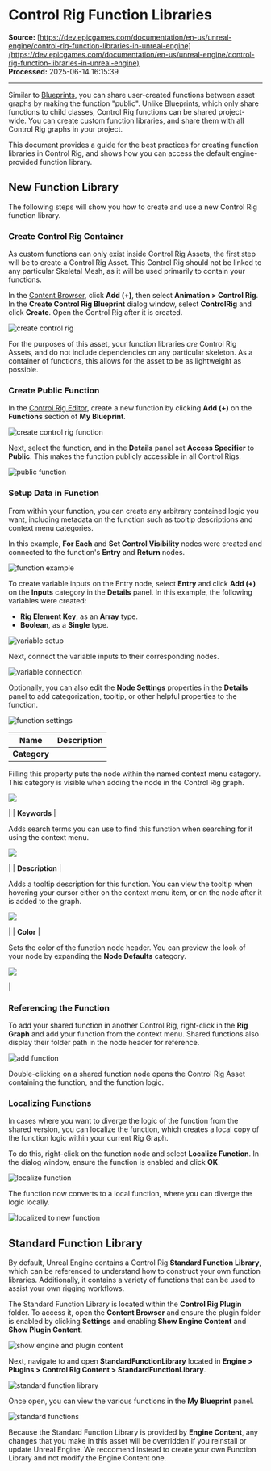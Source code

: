 # Control Rig Function Libraries

**Source:** [https://dev.epicgames.com/documentation/en-us/unreal-engine/control-rig-function-libraries-in-unreal-engine](https://dev.epicgames.com/documentation/en-us/unreal-engine/control-rig-function-libraries-in-unreal-engine)  
**Processed:** 2025-06-14 16:15:39

---

Similar to [Blueprints](/documentation/en-us/unreal-engine/blueprints-visual-scripting-in-unreal-engine), you can share user-created functions between asset graphs by making the function "public". Unlike Blueprints, which only share functions to child classes, Control Rig functions can be shared project-wide. You can create custom function libraries, and share them with all Control Rig graphs in your project.

This document provides a guide for the best practices for creating function libraries in Control Rig, and shows how you can access the default engine-provided function library.

## New Function Library

The following steps will show you how to create and use a new Control Rig function library.

### Create Control Rig Container

As custom functions can only exist inside Control Rig Assets, the first step will be to create a Control Rig Asset. This Control Rig should not be linked to any particular Skeletal Mesh, as it will be used primarily to contain your functions.

In the [Content Browser](/documentation/en-us/unreal-engine/content-browser-in-unreal-engine), click **Add (+)**, then select **Animation > Control Rig**. In the **Create Control Rig Blueprint** dialog window, select **ControlRig** and click **Create**. Open the Control Rig after it is created.

![create control rig](https://d1iv7db44yhgxn.cloudfront.net/documentation/images/4ec9afad-26bc-4206-819a-a76d0842a919/createrig1.png)

For the purposes of this asset, your function libraries *are* Control Rig Assets, and do not include dependencies on any particular skeleton. As a container of functions, this allows for the asset to be as lightweight as possible.

### Create Public Function

In the [Control Rig Editor](/documentation/en-us/unreal-engine/control-rig-editor-in-unreal-engine), create a new function by clicking **Add (+)** on the **Functions** section of **My Blueprint**.

![create control rig function](https://d1iv7db44yhgxn.cloudfront.net/documentation/images/a72d9e45-b4b4-4135-a079-da0c7c72ea5b/createfunction1.png)

Next, select the function, and in the **Details** panel set **Access Specifier** to **Public**. This makes the function publicly accessible in all Control Rigs.

![public function](https://d1iv7db44yhgxn.cloudfront.net/documentation/images/206a721e-e7f9-4470-89ff-c5cdd8ae874c/createfunction2.png)

### Setup Data in Function

From within your function, you can create any arbitrary contained logic you want, including metadata on the function such as tooltip descriptions and context menu categories.

In this example, **For Each** and **Set Control Visibility** nodes were created and connected to the function's **Entry** and **Return** nodes.

![function example](https://d1iv7db44yhgxn.cloudfront.net/documentation/images/2c988d2d-5ef3-461c-82a6-a4832f61eb44/functionsetup1.png)

To create variable inputs on the Entry node, select **Entry** and click **Add (+)** on the **Inputs** category in the **Details** panel. In this example, the following variables were created:

-   **Rig Element Key**, as an **Array** type.
-   **Boolean**, as a **Single** type.

![variable setup](https://d1iv7db44yhgxn.cloudfront.net/documentation/images/f9ee76da-b076-48bd-ac6e-32421aee4064/functionsetup2.png)

Next, connect the variable inputs to their corresponding nodes.

![variable connection](https://d1iv7db44yhgxn.cloudfront.net/documentation/images/83f768e6-bb87-4a02-af21-3035bfd5105c/functionsetup3.png)

Optionally, you can also edit the **Node Settings** properties in the **Details** panel to add categorization, tooltip, or other helpful properties to the function.

![function settings](https://d1iv7db44yhgxn.cloudfront.net/documentation/images/0079e5a2-ff39-4e9b-9133-d81697e24dbd/functionsetup4.png)

| Name | Description |
| --- | --- |
| **Category** | 
Filling this property puts the node within the named context menu category. This category is visible when adding the node in the Control Rig graph.

![](https://d1iv7db44yhgxn.cloudfront.net/documentation/images/ae1a0539-4b3f-4e07-a069-b9a836f00a23/functionsetup5.png)

 |
| **Keywords** | 

Adds search terms you can use to find this function when searching for it using the context menu.

![](https://d1iv7db44yhgxn.cloudfront.net/documentation/images/597607a2-7a69-4126-bf1c-627a3da037e9/functionsetup6.png)

 |
| **Description** | 

Adds a tooltip description for this function. You can view the tooltip when hovering your cursor either on the context menu item, or on the node after it is added to the graph.

![](https://d1iv7db44yhgxn.cloudfront.net/documentation/images/3247ccd7-8be5-41df-bf3a-12fa1c42c487/functionsetup7.png)

 |
| **Color** | 

Sets the color of the function node header. You can preview the look of your node by expanding the **Node Defaults** category.

![](https://d1iv7db44yhgxn.cloudfront.net/documentation/images/ad9fcd9b-c0f1-4e49-8a44-edf55e7b3829/functionsetup8.png)

 |

### Referencing the Function

To add your shared function in another Control Rig, right-click in the **Rig Graph** and add your function from the context menu. Shared functions also display their folder path in the node header for reference.

![add function](https://d1iv7db44yhgxn.cloudfront.net/documentation/images/e26e4ae6-a66f-451b-8872-532abe43fe35/functionref1.png)

Double-clicking on a shared function node opens the Control Rig Asset containing the function, and the function logic.

### Localizing Functions

In cases where you want to diverge the logic of the function from the shared version, you can localize the function, which creates a local copy of the function logic within your current Rig Graph.

To do this, right-click on the function node and select **Localize Function**. In the dialog window, ensure the function is enabled and click **OK**.

![localize function](https://d1iv7db44yhgxn.cloudfront.net/documentation/images/f0e1e525-d497-4e1e-9a7a-9dc7e7457eb4/localize1.png)

The function now converts to a local function, where you can diverge the logic locally.

![localized to new function](https://d1iv7db44yhgxn.cloudfront.net/documentation/images/0d9c1c27-b97b-4f91-bd12-3dc9b50ddc2d/localize2.png)

## Standard Function Library

By default, Unreal Engine contains a Control Rig **Standard Function Library**, which can be referenced to understand how to construct your own function libraries. Additionally, it contains a variety of functions that can be used to assist your own rigging workflows.

The Standard Function Library is located within the **Control Rig Plugin** folder. To access it, open the **Content Browser** and ensure the plugin folder is enabled by clicking **Settings** and enabling **Show Engine Content** and **Show Plugin Content**.

![show engine and plugin content](https://d1iv7db44yhgxn.cloudfront.net/documentation/images/9ffdf863-fda2-437e-9b4a-f2af1c663dd0/standardlibrary1.png)

Next, navigate to and open **StandardFunctionLibrary** located in **Engine > Plugins > Control Rig Content > StandardFunctionLibrary**.

![standard function library](https://d1iv7db44yhgxn.cloudfront.net/documentation/images/f492bf59-be74-4982-8ef5-31b760cbb367/standardlibrary2.png)

Once open, you can view the various functions in the **My Blueprint** panel.

![standard functions](https://d1iv7db44yhgxn.cloudfront.net/documentation/images/73c49b60-99c8-4804-9bfb-753679485fb1/standardlibrary3.png)

Because the Standard Function Library is provided by **Engine Content**, any changes that you make in this asset will be overridden if you reinstall or update Unreal Engine. We reccomend instead to create your own Function Library and not modify the Engine Content one.